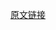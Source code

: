 [原文链接](https://medium.com/redmadrobot-mobile/the-chronos-library-making-easier-work-of-long-operations-69c7e2d16946#.qcmy1pued)
